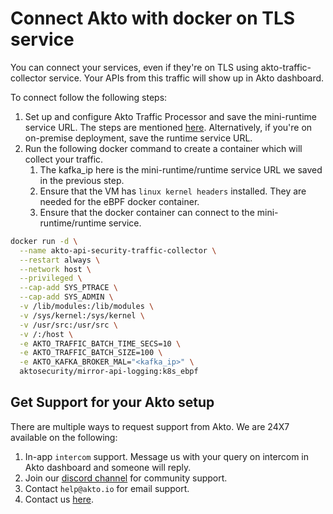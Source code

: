 # Connect Akto with docker on TLS service

You can connect your services, even if they're on TLS using akto-traffic-collector service. Your APIs from this traffic will show up in Akto dashboard.

To connect follow the following steps: 

1. Set up and configure Akto Traffic Processor and save the mini-runtime service URL. The steps are mentioned [here](https://docs.akto.io/getting-started/traffic-processor/hybrid-saas). Alternatively, if you're on on-premise deployment, save the runtime service URL.
2. Run the following docker command to create a container which will collect your traffic.
    1. The kafka_ip here is the mini-runtime/runtime service URL we saved in the previous step.
    2. Ensure that the VM has `linux kernel headers` installed. They are needed for the eBPF docker container.
    3. Ensure that the docker container can connect to the mini-runtime/runtime service.

```bash
docker run -d \
  --name akto-api-security-traffic-collector \
  --restart always \
  --network host \
  --privileged \
  --cap-add SYS_PTRACE \
  --cap-add SYS_ADMIN \
  -v /lib/modules:/lib/modules \
  -v /sys/kernel:/sys/kernel \
  -v /usr/src:/usr/src \
  -v /:/host \
  -e AKTO_TRAFFIC_BATCH_TIME_SECS=10 \
  -e AKTO_TRAFFIC_BATCH_SIZE=100 \
  -e AKTO_KAFKA_BROKER_MAL="<kafka_ip>" \
  aktosecurity/mirror-api-logging:k8s_ebpf
```

## Get Support for your Akto setup

There are multiple ways to request support from Akto. We are 24X7 available on the following:

1. In-app `intercom` support. Message us with your query on intercom in Akto dashboard and someone will reply.
2. Join our [discord channel](https://www.akto.io/community) for community support.
3. Contact `help@akto.io` for email support.
4. Contact us [here](https://www.akto.io/contact-us).
